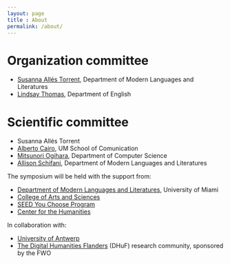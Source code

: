```yaml
---
layout: page
title : About
permalink: /about/
---
```


# Organization committee 
- [Susanna Allés Torrent](http://susannalles.com/), Department of Modern Languages and Literatures
- [Lindsay Thomas](https://lindsaythomas.net/), Department of English 

# Scientific committee 
- Susanna Allés Torrent 
- [Alberto Cairo](http://www.thefunctionalart.com/), UM School of Comunication 
- [Mitsunori Ogihara](http://www.cs.miami.edu/home/ogihara/), Department of Computer Science 
- [Allison Schifani](https://people.miami.edu/profile/ams611@miami.edu#panelCareer), Department of Modern Languages and Literatures  

The symposium will be held with the support from: 

- [Department of Modern Languages and Literatures](https://mll.as.miami.edu/index.html), University of Miami
- [College of Arts and Sciences](https://www.as.miami.edu/) 
- [SEED You Choose Program](https://seeds.miami.edu/) 
- [Center for the Humanities](https://humanities.as.miami.edu/)

In collaboration with: 
- [University of Antwerp](https://www.uantwerpen.be/en/staff/?dept=UA027)
- [The Digital Humanities Flanders](http://uahost.uantwerpen.be/platformdh/index.php/dhu-f/) (DHuF) research community, sponsored by the FWO


